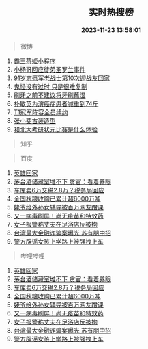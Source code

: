 <div align="center"><h2>实时热搜榜</h2><h4>2023-11-23 13:58:01</h4></div>

> 微博  

1. [霸王茶姬小程序](https://s.weibo.com/weibo?q=%E9%9C%B8%E7%8E%8B%E8%8C%B6%E5%A7%AC%E5%B0%8F%E7%A8%8B%E5%BA%8F&t=31&band_rank=1&Refer=top)<br />
2. [小杨哥回应徒弟圣罗兰事件](https://s.weibo.com/weibo?q=%23%E5%B0%8F%E6%9D%A8%E5%93%A5%E5%9B%9E%E5%BA%94%E5%BE%92%E5%BC%9F%E5%9C%A3%E7%BD%97%E5%85%B0%E4%BA%8B%E4%BB%B6%23&t=31&band_rank=2&Refer=top)<br />
3. [91岁志愿军老战士第10次迎战友回家](https://s.weibo.com/weibo?q=%2391%E5%B2%81%E5%BF%97%E6%84%BF%E5%86%9B%E8%80%81%E6%88%98%E5%A3%AB%E7%AC%AC10%E6%AC%A1%E8%BF%8E%E6%88%98%E5%8F%8B%E5%9B%9E%E5%AE%B6%23&t=31&band_rank=3&Refer=top)<br />
4. [鬼怪没有过时 只是很难复制](https://s.weibo.com/weibo?q=%E9%AC%BC%E6%80%AA%E6%B2%A1%E6%9C%89%E8%BF%87%E6%97%B6%20%E5%8F%AA%E6%98%AF%E5%BE%88%E9%9A%BE%E5%A4%8D%E5%88%B6&t=31&band_rank=4&Refer=top)<br />
5. [刷牙之前不建议将牙刷蘸湿](https://s.weibo.com/weibo?q=%23%E5%88%B7%E7%89%99%E4%B9%8B%E5%89%8D%E4%B8%8D%E5%BB%BA%E8%AE%AE%E5%B0%86%E7%89%99%E5%88%B7%E8%98%B8%E6%B9%BF%23&t=31&band_rank=5&Refer=top)<br />
6. [朴敏英为演癌症患者减重到74斤](https://s.weibo.com/weibo?q=%23%E6%9C%B4%E6%95%8F%E8%8B%B1%E4%B8%BA%E6%BC%94%E7%99%8C%E7%97%87%E6%82%A3%E8%80%85%E5%87%8F%E9%87%8D%E5%88%B074%E6%96%A4%23&t=31&band_rank=6&Refer=top)<br />
7. [T1冠军阵容全员续约](https://s.weibo.com/weibo?q=%23T1%E5%86%A0%E5%86%9B%E9%98%B5%E5%AE%B9%E5%85%A8%E5%91%98%E7%BB%AD%E7%BA%A6%23&t=31&band_rank=7&Refer=top)<br />
8. [张小斐古装造型](https://s.weibo.com/weibo?q=%23%E5%BC%A0%E5%B0%8F%E6%96%90%E5%8F%A4%E8%A3%85%E9%80%A0%E5%9E%8B%23&t=31&band_rank=8&Refer=top)<br />
9. [和北大考研状元比赛是什么体验](https://s.weibo.com/weibo?q=%23%E5%92%8C%E5%8C%97%E5%A4%A7%E8%80%83%E7%A0%94%E7%8A%B6%E5%85%83%E6%AF%94%E8%B5%9B%E6%98%AF%E4%BB%80%E4%B9%88%E4%BD%93%E9%AA%8C%23&t=31&band_rank=9&Refer=top)<br />

> 知乎  


> 百度  

1. [英雄回家](https://www.baidu.com/s?wd=%E8%8B%B1%E9%9B%84%E5%9B%9E%E5%AE%B6&sa=fyb_news&rsv_dl=fyb_news)<br />
2. [茅台酒储藏室堆不下 贪官：看着养眼](https://www.baidu.com/s?wd=%E8%8C%85%E5%8F%B0%E9%85%92%E5%82%A8%E8%97%8F%E5%AE%A4%E5%A0%86%E4%B8%8D%E4%B8%8B+%E8%B4%AA%E5%AE%98%EF%BC%9A%E7%9C%8B%E7%9D%80%E5%85%BB%E7%9C%BC&sa=fyb_news&rsv_dl=fyb_news)<br />
3. [车库卖6万交税2.8万？税务局回应](https://www.baidu.com/s?wd=%E8%BD%A6%E5%BA%93%E5%8D%966%E4%B8%87%E4%BA%A4%E7%A8%8E2.8%E4%B8%87%EF%BC%9F%E7%A8%8E%E5%8A%A1%E5%B1%80%E5%9B%9E%E5%BA%94&sa=fyb_news&rsv_dl=fyb_news)<br />
4. [全国秋粮收购已累计超6000万吨](https://www.baidu.com/s?wd=%E5%85%A8%E5%9B%BD%E7%A7%8B%E7%B2%AE%E6%94%B6%E8%B4%AD%E5%B7%B2%E7%B4%AF%E8%AE%A1%E8%B6%856000%E4%B8%87%E5%90%A8&sa=fyb_news&rsv_dl=fyb_news)<br />
5. [姥爷给外孙女辅导被百万网友蹭课](https://www.baidu.com/s?wd=%E5%A7%A5%E7%88%B7%E7%BB%99%E5%A4%96%E5%AD%99%E5%A5%B3%E8%BE%85%E5%AF%BC%E8%A2%AB%E7%99%BE%E4%B8%87%E7%BD%91%E5%8F%8B%E8%B9%AD%E8%AF%BE&sa=fyb_news&rsv_dl=fyb_news)<br />
6. [又一病毒刷屏！尚无疫苗和特效药](https://www.baidu.com/s?wd=%E5%8F%88%E4%B8%80%E7%97%85%E6%AF%92%E5%88%B7%E5%B1%8F%EF%BC%81%E5%B0%9A%E6%97%A0%E7%96%AB%E8%8B%97%E5%92%8C%E7%89%B9%E6%95%88%E8%8D%AF&sa=fyb_news&rsv_dl=fyb_news)<br />
7. [女子报警称丈夫在足浴店反被拘](https://www.baidu.com/s?wd=%E5%A5%B3%E5%AD%90%E6%8A%A5%E8%AD%A6%E7%A7%B0%E4%B8%88%E5%A4%AB%E5%9C%A8%E8%B6%B3%E6%B5%B4%E5%BA%97%E5%8F%8D%E8%A2%AB%E6%8B%98&sa=fyb_news&rsv_dl=fyb_news)<br />
8. [台湾最大金融诈骗案曝光 苏有朋中招](https://www.baidu.com/s?wd=%E5%8F%B0%E6%B9%BE%E6%9C%80%E5%A4%A7%E9%87%91%E8%9E%8D%E8%AF%88%E9%AA%97%E6%A1%88%E6%9B%9D%E5%85%89+%E8%8B%8F%E6%9C%89%E6%9C%8B%E4%B8%AD%E6%8B%9B&sa=fyb_news&rsv_dl=fyb_news)<br />
9. [警方辟谣女孩上学路上被强拽上车](https://www.baidu.com/s?wd=%E8%AD%A6%E6%96%B9%E8%BE%9F%E8%B0%A3%E5%A5%B3%E5%AD%A9%E4%B8%8A%E5%AD%A6%E8%B7%AF%E4%B8%8A%E8%A2%AB%E5%BC%BA%E6%8B%BD%E4%B8%8A%E8%BD%A6&sa=fyb_news&rsv_dl=fyb_news)<br />

> 哔哩哔哩  

1. [英雄回家](https://www.baidu.com/s?wd=%E8%8B%B1%E9%9B%84%E5%9B%9E%E5%AE%B6&sa=fyb_news&rsv_dl=fyb_news)<br />
2. [茅台酒储藏室堆不下 贪官：看着养眼](https://www.baidu.com/s?wd=%E8%8C%85%E5%8F%B0%E9%85%92%E5%82%A8%E8%97%8F%E5%AE%A4%E5%A0%86%E4%B8%8D%E4%B8%8B+%E8%B4%AA%E5%AE%98%EF%BC%9A%E7%9C%8B%E7%9D%80%E5%85%BB%E7%9C%BC&sa=fyb_news&rsv_dl=fyb_news)<br />
3. [车库卖6万交税2.8万？税务局回应](https://www.baidu.com/s?wd=%E8%BD%A6%E5%BA%93%E5%8D%966%E4%B8%87%E4%BA%A4%E7%A8%8E2.8%E4%B8%87%EF%BC%9F%E7%A8%8E%E5%8A%A1%E5%B1%80%E5%9B%9E%E5%BA%94&sa=fyb_news&rsv_dl=fyb_news)<br />
4. [全国秋粮收购已累计超6000万吨](https://www.baidu.com/s?wd=%E5%85%A8%E5%9B%BD%E7%A7%8B%E7%B2%AE%E6%94%B6%E8%B4%AD%E5%B7%B2%E7%B4%AF%E8%AE%A1%E8%B6%856000%E4%B8%87%E5%90%A8&sa=fyb_news&rsv_dl=fyb_news)<br />
5. [姥爷给外孙女辅导被百万网友蹭课](https://www.baidu.com/s?wd=%E5%A7%A5%E7%88%B7%E7%BB%99%E5%A4%96%E5%AD%99%E5%A5%B3%E8%BE%85%E5%AF%BC%E8%A2%AB%E7%99%BE%E4%B8%87%E7%BD%91%E5%8F%8B%E8%B9%AD%E8%AF%BE&sa=fyb_news&rsv_dl=fyb_news)<br />
6. [又一病毒刷屏！尚无疫苗和特效药](https://www.baidu.com/s?wd=%E5%8F%88%E4%B8%80%E7%97%85%E6%AF%92%E5%88%B7%E5%B1%8F%EF%BC%81%E5%B0%9A%E6%97%A0%E7%96%AB%E8%8B%97%E5%92%8C%E7%89%B9%E6%95%88%E8%8D%AF&sa=fyb_news&rsv_dl=fyb_news)<br />
7. [女子报警称丈夫在足浴店反被拘](https://www.baidu.com/s?wd=%E5%A5%B3%E5%AD%90%E6%8A%A5%E8%AD%A6%E7%A7%B0%E4%B8%88%E5%A4%AB%E5%9C%A8%E8%B6%B3%E6%B5%B4%E5%BA%97%E5%8F%8D%E8%A2%AB%E6%8B%98&sa=fyb_news&rsv_dl=fyb_news)<br />
8. [台湾最大金融诈骗案曝光 苏有朋中招](https://www.baidu.com/s?wd=%E5%8F%B0%E6%B9%BE%E6%9C%80%E5%A4%A7%E9%87%91%E8%9E%8D%E8%AF%88%E9%AA%97%E6%A1%88%E6%9B%9D%E5%85%89+%E8%8B%8F%E6%9C%89%E6%9C%8B%E4%B8%AD%E6%8B%9B&sa=fyb_news&rsv_dl=fyb_news)<br />
9. [警方辟谣女孩上学路上被强拽上车](https://www.baidu.com/s?wd=%E8%AD%A6%E6%96%B9%E8%BE%9F%E8%B0%A3%E5%A5%B3%E5%AD%A9%E4%B8%8A%E5%AD%A6%E8%B7%AF%E4%B8%8A%E8%A2%AB%E5%BC%BA%E6%8B%BD%E4%B8%8A%E8%BD%A6&sa=fyb_news&rsv_dl=fyb_news)<br />
